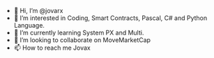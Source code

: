 - 👋 Hi, I’m @jovarx
- 👀 I’m interested in Coding, Smart Contracts, Pascal, C# and Python Language.
- 🌱 I’m currently learning System PX and Multi.
- 💞️ I’m looking to collaborate on MoveMarketCap
- 📫 How to reach me Jovax

<!---
jovarx/jovarx is a ✨ special ✨ repository because its `README.md` (this file) appears on your GitHub profile.
You can click the Preview link to take a look at your changes.
--->
